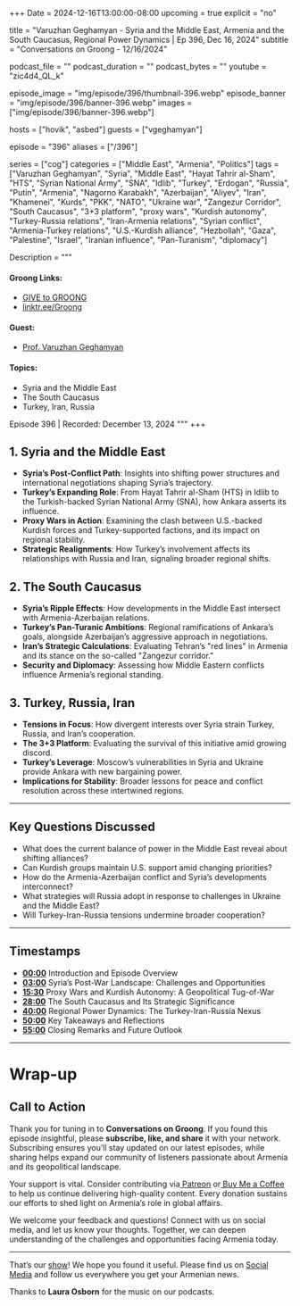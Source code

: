 +++
Date = 2024-12-16T13:00:00-08:00
upcoming = true
explicit = "no"

title = "Varuzhan Geghamyan - Syria and the Middle East, Armenia and the South Caucasus, Regional Power Dynamics  | Ep 396, Dec 16, 2024"
subtitle = "Conversations on Groong - 12/16/2024"

podcast_file = ""
podcast_duration = ""
podcast_bytes = ""
youtube = "zic4d4_QL_k"

episode_image = "img/episode/396/thumbnail-396.webp"
episode_banner = "img/episode/396/banner-396.webp"
images = ["img/episode/396/banner-396.webp"]

hosts = ["hovik", "asbed"]
guests = ["vgeghamyan"]

episode = "396"
aliases = ["/396"]

series = ["cog"]
categories = ["Middle East", "Armenia", "Politics"]
tags = ["Varuzhan Geghamyan", "Syria", "Middle East", "Hayat Tahrir al-Sham", "HTS", "Syrian National Army", "SNA", "Idlib", "Turkey", "Erdogan", "Russia", "Putin", "Armenia", "Nagorno Karabakh", "Azerbaijan", "Aliyev", "Iran", "Khamenei", "Kurds", "PKK", "NATO", "Ukraine war", "Zangezur Corridor", "South Caucasus", "3+3 platform", "proxy wars", "Kurdish autonomy", "Turkey-Russia relations", "Iran-Armenia relations", "Syrian conflict", "Armenia-Turkey relations", "U.S.-Kurdish alliance", "Hezbollah", "Gaza", "Palestine", "Israel", "Iranian influence", "Pan-Turanism", "diplomacy"]

Description = """
#### Groong Links:
* [GIVE to GROONG](https://podcasts.groong.org/donate)
* [linktr.ee/Groong](https://linktr.ee/groong)

#### Guest:
* [Prof. Varuzhan Geghamyan](/guest/vgeghamyan)

#### Topics:
* Syria and the Middle East
* The South Caucasus
* Turkey, Iran, Russia

Episode 396 | Recorded: December 13, 2024
"""
+++

## **1. Syria and the Middle East**

* **Syria’s Post-Conflict Path**: Insights into shifting power structures and international negotiations shaping Syria’s trajectory.
* **Turkey’s Expanding Role**: From Hayat Tahrir al-Sham (HTS) in Idlib to the Turkish-backed Syrian National Army (SNA), how Ankara asserts its influence.
* **Proxy Wars in Action**: Examining the clash between U.S.-backed Kurdish forces and Turkey-supported factions, and its impact on regional stability.
* **Strategic Realignments**: How Turkey’s involvement affects its relationships with Russia and Iran, signaling broader regional shifts.

## **2. The South Caucasus**

* **Syria’s Ripple Effects**: How developments in the Middle East intersect with Armenia-Azerbaijan relations.
* **Turkey’s Pan-Turanic Ambitions**: Regional ramifications of Ankara’s goals, alongside Azerbaijan’s aggressive approach in negotiations.
* **Iran’s Strategic Calculations**: Evaluating Tehran’s "red lines" in Armenia and its stance on the so-called "Zangezur corridor."
* **Security and Diplomacy**: Assessing how Middle Eastern conflicts influence Armenia’s regional standing.

## **3. Turkey, Russia, Iran**

* **Tensions in Focus**: How divergent interests over Syria strain Turkey, Russia, and Iran’s cooperation.
* **The 3+3 Platform**: Evaluating the survival of this initiative amid growing discord.
* **Turkey’s Leverage**: Moscow’s vulnerabilities in Syria and Ukraine provide Ankara with new bargaining power.
* **Implications for Stability**: Broader lessons for peace and conflict resolution across these intertwined regions.

---

## **Key Questions Discussed**

* What does the current balance of power in the Middle East reveal about shifting alliances?
* Can Kurdish groups maintain U.S. support amid changing priorities?
* How do the Armenia-Azerbaijan conflict and Syria’s developments interconnect?
* What strategies will Russia adopt in response to challenges in Ukraine and the Middle East?
* Will Turkey-Iran-Russia tensions undermine broader cooperation?

---

## **Timestamps**

* **[00:00](https://youtu.be/zic4d4_QL_k?t=0)** Introduction and Episode Overview
* **[03:00](https://youtu.be/zic4d4_QL_k?t=180)** Syria’s Post-War Landscape: Challenges and Opportunities
* **[15:30](https://youtu.be/zic4d4_QL_k?t=930)** Proxy Wars and Kurdish Autonomy: A Geopolitical Tug-of-War
* **[28:00](https://youtu.be/zic4d4_QL_k?t=1680)** The South Caucasus and Its Strategic Significance
* **[40:00](https://youtu.be/zic4d4_QL_k?t=2400)** Regional Power Dynamics: The Turkey-Iran-Russia Nexus
* **[50:00](https://youtu.be/zic4d4_QL_k?t=3000)** Key Takeaways and Reflections
* **[55:00](https://youtu.be/zic4d4_QL_k?t=3300)** Closing Remarks and Future Outlook

---

# Wrap-up

## **Call to Action**

Thank you for tuning in to **Conversations on Groong**. If you found this episode insightful, please **subscribe, like, and share** it with your network. Subscribing ensures you’ll stay updated on our latest episodes, while sharing helps expand our community of listeners passionate about Armenia and its geopolitical landscape.

Your support is vital. Consider contributing via[ Patreon](https://podcasts.groong.org/donate) or[ Buy Me a Coffee](https://podcasts.groong.org/donate) to help us continue delivering high-quality content. Every donation sustains our efforts to shed light on Armenia’s role in global affairs.

We welcome your feedback and questions! Connect with us on social media, and let us know your thoughts. Together, we can deepen understanding of the challenges and opportunities facing Armenia today.

---

That’s our [show](https://podcasts.groong.org/)! We hope you found it useful. Please find us on [Social Media](https://linktr.ee/groong) and follow us everywhere you get your Armenian news.

Thanks to **Laura Osborn** for the music on our podcasts.
